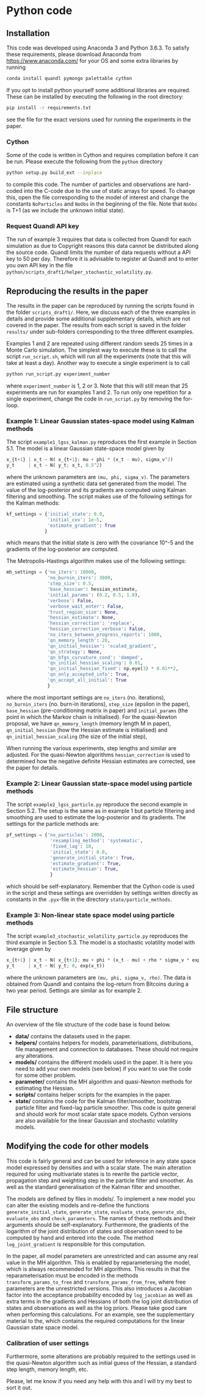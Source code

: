 # Python code

## Installation
This code was developed using Anaconda 3 and Python 3.6.3. To satisfy these requirements, please download Anaconda from https://www.anaconda.com/ for your OS and some extra libraries by running
``` bash
conda install quandl pymongo palettable cython
```
If you opt to install python yourself some additional libraries are required. These can be installed by executing the following in the root directory:
``` bash
pip install -r requirements.txt
```
see the file for the exact versions used for running the experiments in the paper.

### Cython
Some of the code is written in Cython and requires compilation before it can be run. Please execute the following from the `python` directory
``` bash
python setup.py build_ext --inplace
```
to compile this code. The number of particles and observations are hard-coded into the C-code due to the use of static arrays for speed. To change this, open the file corresponding to the model of interest and change the constants `NoParticles` and `NoObs` in the beginning of the file. Note that `NoObs` is T+1 (as we include the unknown initial state).

### Request Quandl API key
The run of example 3 requires that data is collected from Quandl for each simulation as due to Copyright reasons this data cannot be distributed along the source code. Quandl limits the number of data requests without a API key to 50 per day. Therefore it is advisable to register at Quandl and to enter you own API key in the file `python/scripts_draft1/helper_stochastic_volatility.py`.

## Reproducing the results in the paper
The results in the paper can be reproduced by running the scripts found in the folder `scripts_draft1/`. Here, we discuss each of the three examples in details and provide some additional supplementary details, which are not covered in the paper. The results from each script is saved in the folder `results/` under sub-folders corresponding to the three different examples.

Examples 1 and 2 are repeated using different random seeds 25 times in a Monte Carlo simulation. The simplest way to execute these is to call the script `run_script.sh`, which will run all the experiments (note that this will take at least a day). Another way to execute a single experiment is to call

``` bash
python run_script.py experiment_number
```

where `experiment_number` is 1, 2 or 3. Note that this will still mean that 25 experiments are run for examples 1 and 2. To run only one repetition for a single experiment, change the code in `run_script.py` by removing the for-loop.


### Example 1: Linear Gaussian states-space model using Kalman methods
The script `example1_lgss_kalman.py` reproduces the first example in Section 5.1. The model is a linear Gaussian state-space model given by

``` python
x_{t+1} | x_t ~ N( x_{t+1}; mu + phi * (x_t - mu), sigma_v^2)
y_t     | x_t ~ N( y_t; x_t, 0.5^2)
```

where the unknown parameters are `(mu, phi, sigma_v)`. The parameters are estimated using a synthetic data set generated from the model. The value of the log-posterior and its gradients are computed using Kalman filtering and smoothing. The script makes use of the following settings for the Kalman methods:

``` python
kf_settings = {'initial_state': 0.0,
               'initial_cov': 1e-5,
               'estimate_gradient': True
              }
```
which means that the initial state is zero with the covariance 10^-5 and the gradients of the log-posterior are computed.

The Metropolis-Hastings algorithm makes use of the following settings:

``` python
mh_settings = {'no_iters': 10000,
               'no_burnin_iters': 3000,
               'step_size': 0.5,
               'base_hessian': hessian_estimate,
               'initial_params': (0.2, 0.5, 1.0),
               'verbose': False,
               'verbose_wait_enter': False,
               'trust_region_size': None,
               'hessian_estimate': None,
               'hessian_correction': 'replace',
               'hessian_correction_verbose': False,
               'no_iters_between_progress_reports': 1000,
               'qn_memory_length': 20,
               'qn_initial_hessian': 'scaled_gradient',
               'qn_strategy': None,
               'qn_bfgs_curvature_cond': 'damped',
               'qn_initial_hessian_scaling': 0.01,
               'qn_initial_hessian_fixed': np.eye(3) * 0.01**2,
               'qn_only_accepted_info': True,
               'qn_accept_all_initial': True
               }
```
where the most important settings are `no_iters` (no. iterations), `no_burnin_iters` (no. burn-in iterations), `step_size` (epsilon in the paper), `base_hessian` (pre-conditioning matrix in paper) and `initial_params` (the point in which the Markov chain is initialised). For the quasi-Newton proposal, we have `qn_memory_length` (memory length M in paper), `qn_initial_hessian` (how the Hessian estimate is initialised) and `qn_initial_hessian_scaling` (the size of the initial step),

When running the various experiments, step lengths and similar are adjusted. For the quasi-Newton algorithms `hessian_correction` is used to determined how the negative definite Hessian estimates are corrected, see the paper for details.

### Example 2: Linear Gaussian state-space model using particle methods
The script `example2_lgss_particle.py` reproduce the second example in Section 5.2. The setup is the same as in example 1 but particle filtering and smoothing are used to estimate the log-posterior and its gradients. The settings for the particle methods are:

``` python
pf_settings = {'no_particles': 2000,
                'resampling_method': 'systematic',
                'fixed_lag': 10,
                'initial_state': 0.0,
                'generate_initial_state': True,
                'estimate_gradient': True,
                'estimate_hessian': True,
                }
```

which should be self-explanatory. Remember that the Cython code is used in the script and these settings are overridden by settings written directly as constants in the `.pyx`-file in the directory `state/particle_methods`.

### Example 3: Non-linear state space model using particle methods
The script `example3_stochastic_volatility_particle.py` reproduces the third example in Section 5.3. The model is a stochastic volatility model with leverage given by

``` python
x_{t+1} | x_t ~ N( x_{t+1}; mu + phi * (x_t - mu) + rho * sigma_v * exp(-xt/2) * y_t, sigma_v^2 (1 - rho^2))
y_t     | x_t ~ N( y_t; 0, exp(x_t))
```

where the unknown parameters are `(mu, phi, sigma_v, rho)`. The data is obtained from Quandl and contains the log-return from Bitcoins during a two year period. Settings are similar as for example 2.

## File structure
An overview of the file structure of the code base is found below.

* **data/** contains the datasets used in the paper.
* **helpers/** contains helpers for models, parameterisations, distributions, file management and connection to databases. These should not require any alterations.
* **models/** contains the different models used in the paper. It is here you need to add your own models (see below) if you want to use the code for some other problem.
* **parameter/** contains the MH algorithm and quasi-Newton methods for estimating the Hessian.
* **scripts/** contains helper scripts for the examples in the paper.
* **state/** contains the code for the Kalman filter/smoother, bootstrap particle filter and fixed-lag particle smoother. This code is quite general and should work for most scalar state space models. Cython versions are also available for the linear Gaussian and stochastic volatility models.

## Modifying the code for other models
This code is fairly general and can be used for inference in any state space model expressed by densities and with a scalar state. The main alteration required for using multivariate states is to rewrite the particle vector, propagation step and weighting step in the particle filter and smoother. As well as the standard generalisation of the Kalman filter and smoother.

The models are defined by files in models/. To implement a new model you can alter the existing models and re-define the functions `generate_initial_state`, `generate_state`, `evaluate_state`,  `generate_obs`, `evaluate_obs` and `check_parameters`. The names of these methods and their arguments should be self-explanatory. Furthermore, the gradients of the logarithm of the joint distribution of states and observation need to be computed by hand and entered into the code. The method `log_joint_gradient` is responsible for this computation.

In the paper, all model parameters are unrestricted and can assume any real value in the MH algorithm. This is enabled by reparametersing the model, which is always recommended for MH algorithms. This results in that the reparameterisation must be encoded in the methods `transform_params_to_free` and `transform_params_from_free`, where free parameters are the unrestricted versions. This also introduces a Jacobian factor into the acceptance probability encoded by `log_jacobian` as well as extra terms in the gradients and Hessians of both the log joint distribution of states and observations as well as the log priors. Please take good care when performing this calculations. For an example, see the supplementary material to the, which contains the required computations for the linear Gaussian state space model.

### Calibration of user settings
Furthermore, some alterations are probably required to the settings used in the quasi-Newton algorithm such as initial guess of the Hessian, a standard step length, memory length, etc.

Please, let me know if you need any help with this and I will try my best to sort it out.
